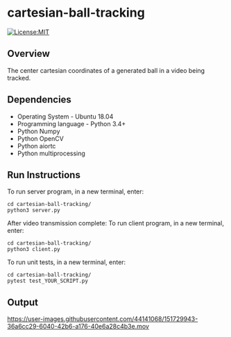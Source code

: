 # cartesian-ball-tracking

[![License:MIT](https://img.shields.io/badge/License-MIT-green.svg)](https://github.com/nalindas9/cartesian-ball-tracking/blob/main/LICENSE)

## Overview

The center cartesian coordinates of a generated ball in a video being tracked.

## Dependencies
- Operating System - Ubuntu 18.04
- Programming language - Python 3.4+
- Python Numpy
- Python OpenCV
- Python aiortc
- Python multiprocessing

## Run Instructions
To run server program, in a new terminal, enter:
```
cd cartesian-ball-tracking/
python3 server.py
```
 After video transmission complete:
To run client program, in a new terminal, enter:
```
cd cartesian-ball-tracking/
python3 client.py
```
To run unit tests, in a new terminal, enter:
```
cd cartesian-ball-tracking/
pytest test_YOUR_SCRIPT.py
```
## Output

https://user-images.githubusercontent.com/44141068/151729943-36a6cc29-6040-42b6-a176-40e6a28c4b3e.mov
